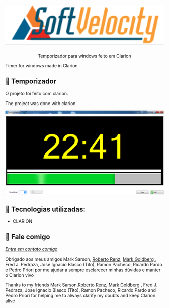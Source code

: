 <h1 align="center">
    <img width="600" src="assets/logo.png" />
</h1>


<p align="center">
Temporizador para windows feito em Clarion
    
Timer for windows made in Clarion
</p>

📌 Temporizador 
------------------
O projeto foi feito com clarion.


The project was done with clarion.


<img src="assets/temporizador.png" alt="page-home">


🔧 Tecnologias utilizadas:
------------------

- CLARION 

💬 Fale comigo
------------------
[*Entre em contato comigo*](https://www.linkedin.com/in/ivo-baptista-3712144/)



Obrigado aos meus amigos Mark Sarson, <a href="https://www.linkedin.com/in/roberto-renz-327a3622/">Roberto Renz</a>, <a href="https://github.com/MarkGoldberg"> Mark Goldberg </a>, Fred J. Pedraza,  José Ignacio Blasco (Tito), Ramon Pacheco, Ricardo Pardo e Pedro Priori por me ajudar a sempre esclarecer minhas dúvidas e manter o Clarion vivo


Thanks to my friends Mark Sarson,<a href="https://github.com/robirenz">Roberto Renz</a>, <a href="https://github.com/MarkGoldberg">Mark Goldberg</a> , Fred J. Pedraza, Jose Ignacio Blasco (Tito), Ramon Pacheco, Ricardo Pardo and Pedro Priori for helping me to always clarify my doubts and keep Clarion alive





